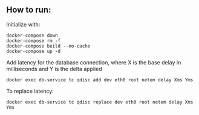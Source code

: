 ## How to run:

Initialize with:

```shell
docker-compose down
docker-compose rm -f
docker-compose build --no-cache
docker-compose up -d
```

Add latency for the database connection, where X is the base delay in milliseconds and Y is the delta applied

```shell
docker exec db-service tc qdisc add dev eth0 root netem delay Xms Yms
```

To replace latency:

```shell
docker exec db-service tc qdisc replace dev eth0 root netem delay Xms Yms
```